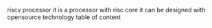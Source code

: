 riscv processor 
 it is a processor with risc core it can be designed with opensource technology 
table of content

     
